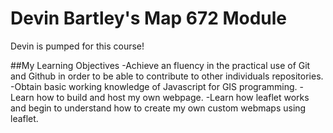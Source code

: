 # Devin Bartley's Map 672 Module
Devin is pumped for this course!

##My Learning Objectives
-Achieve an fluency in the practical use of Git and Github in order to be able to contribute to other individuals repositories.
-Obtain basic working knowledge of Javascript for GIS programming.
-Learn how to build and host my own webpage.
-Learn how leaflet works and begin to understand how to create my own custom webmaps using leaflet.
